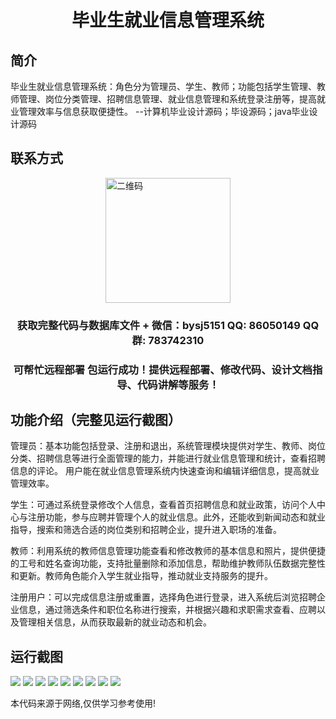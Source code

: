 <p><h1 align="center">毕业生就业信息管理系统</h1></p>

## 简介
毕业生就业信息管理系统：角色分为管理员、学生、教师；功能包括学生管理、教师管理、岗位分类管理、招聘信息管理、就业信息管理和系统登录注册等，提高就业管理效率与信息获取便捷性。    --计算机毕业设计源码；毕设源码；java毕业设计源码


## 联系方式
<img src="https://bs-1329754181.cos.ap-shanghai.myqcloud.com/wx.jpg" alt="二维码" style="display: block; margin: 0 auto;" width="200px">
<p><h3 align="center">获取完整代码与数据库文件 + 微信：bysj5151 QQ: 86050149 QQ群: 783742310</h3></p>
<p><h3 align="center">可帮忙远程部署 包运行成功！提供远程部署、修改代码、设计文档指导、代码讲解等服务！</h3></p>

## 功能介绍（完整见运行截图）
管理员：基本功能包括登录、注册和退出，系统管理模块提供对学生、教师、岗位分类、招聘信息等进行全面管理的能力，并能进行就业信息管理和统计，查看招聘信息的评论。 用户能在就业信息管理系统内快速查询和编辑详细信息，提高就业管理效率。

学生：可通过系统登录修改个人信息，查看首页招聘信息和就业政策，访问个人中心与注册功能，参与应聘并管理个人的就业信息。此外，还能收到新闻动态和就业指导，搜索和筛选合适的岗位类别和招聘企业，提升进入职场的准备。

教师：利用系统的教师信息管理功能查看和修改教师的基本信息和照片，提供便捷的工号和姓名查询功能，支持批量删除和添加信息，帮助维护教师队伍数据完整性和更新。教师角色能介入学生就业指导，推动就业支持服务的提升。

注册用户：可以完成信息注册或重置，选择角色进行登录，进入系统后浏览招聘企业信息，通过筛选条件和职位名称进行搜索，并根据兴趣和求职需求查看、应聘以及管理相关信息，从而获取最新的就业动态和机会。


## 运行截图
![](imgs/588112-20220717004130084-160525444.png)
![](imgs/588112-20220717004136230-2127894341.png)
![](imgs/588112-20220717004140589-1765633503.png)
![](imgs/588112-20220717004144709-180250730.png)
![](imgs/588112-20220717004152707-472290135.png)
![](imgs/588112-20220717004156983-959255670.png)
![](imgs/588112-20220717004201204-1504454329.png)
![](imgs/588112-20220717004204667-1434892676.png)
![](imgs/588112-20220717004209043-1307513408.png)

<p>本代码来源于网络,仅供学习参考使用!</p>
